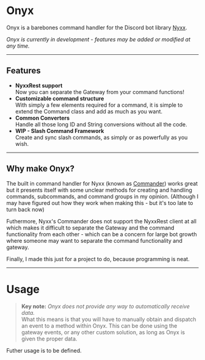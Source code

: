 # Onyx
Onyx is a barebones command handler for the Discord bot library [Nyxx](https://github.com/l7ssha/nyxx).

*Onyx is currently in development - features may be added or modified at any time.*

---
## Features
- **NyxxRest support** <br>
    Now you can separate the Gateway from your command functions!
- **Customizable command structure** <br>
    With simply a few elements required for a command, it is simple to extend the Command class and add as much as you want.
- **Common Converters** <br>
    Handle all those long ID and String conversions without all the code.
- **WIP - Slash Command Framework** <br>
    Create and sync slash commands, as simply or as powerfully as you wish.

---
## Why make Onyx?
The built in command handler for Nyxx (known as [Commander](https://github.com/l7ssha/nyxx/tree/dev/nyxx_commander)) works great but it presents itself with some unclear methods for creating and handling commands, subcommands, and command groups in my opinion. (Although I may have figured out how they work when making this - but it's too late to turn back now)

Futhermore, Nyxx's Commander does not support the NyxxRest client at all which makes it difficult to separate the Gateway and the command functionality from each other - which can be a concern for large bot growth where someone may want to separate the command functionality and gateway.

Finally, I made this just for a project to do, because programming is neat.

---
# Usage
>**Key note:** *Onyx does not provide any way to automatically receive data.* <br>
What this means is that you will have to manually obtain and dispatch an event to a method within Onyx. This can be done using the gateway events, or any other custom solution, as long as Onyx is given the proper data.

Futher usage is to be defined.
